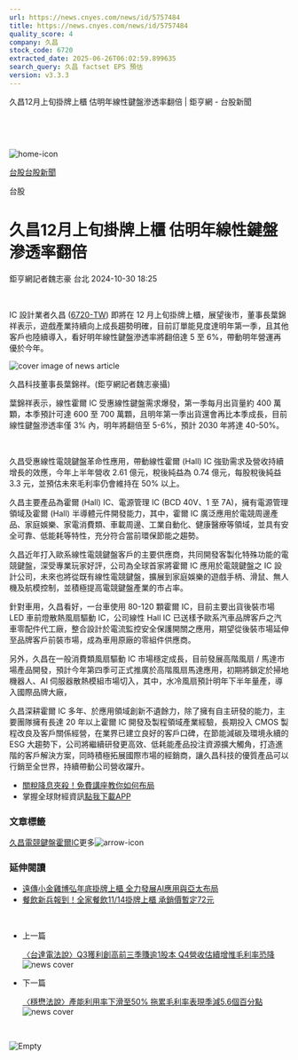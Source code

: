 ```yaml
---
url: https://news.cnyes.com/news/id/5757484
title: https://news.cnyes.com/news/id/5757484
quality_score: 4
company: 久昌
stock_code: 6720
extracted_date: 2025-06-26T06:02:59.899635
search_query: 久昌 factset EPS 預估
version: v3.3.3
---
```


久昌12月上旬掛牌上櫃 估明年線性鍵盤滲透率翻倍 | 鉅亨網 - 台股新聞

‌

‌

![home-icon](/assets/icons/breadCrumb/symbol-icon-home.svg)

[台股](/news/cat/tw_stock)[台股新聞](/news/cat/tw_stock_news)

台股

# 久昌12月上旬掛牌上櫃 估明年線性鍵盤滲透率翻倍

鉅亨網記者魏志豪 台北 2024-10-30 18:25

‌

IC 設計業者久昌 ([6720-TW](https://www.cnyes.com/twstock/6720)) 即將在 12 月上旬掛牌上櫃，展望後市，董事長葉錦祥表示，遊戲產業持續向上成長趨勢明確，目前訂單能見度達明年第一季，且其他客戶也陸續導入，看好明年線性鍵盤滲透率將翻倍達 5 至 6%，帶動明年營運再優於今年。

![cover image of news article](/_next/image?url=https%3A%2F%2Fcimg.cnyes.cool%2Fprod%2Fnews%2F5757484%2Fl%2F38e2650c58e025c8424e639262d06132.jpg&w=3840&q=75)

久昌科技董事長葉錦祥。(鉅亨網記者魏志豪攝)

葉錦祥表示，線性霍爾 IC 受惠線性鍵盤需求爆發，第一季每月出貨量約 400 萬顆，本季預計可達 600 至 700 萬顆，且明年第一季出貨還會再比本季成長，目前線性鍵盤滲透率僅 3% 內，明年將翻倍至 5-6%，預計 2030 年將達 40-50%。

‌

久昌受惠線性電競鍵盤革命性應用，帶動線性霍爾 (Hall) IC 強勁需求及營收持續增長的效應，今年上半年營收 2.61 億元，稅後純益為 0.74 億元，每股稅後純益 3.3 元，並預估未來毛利率仍會維持在 50% 以上。

久昌主要產品為霍爾 (Hall) IC、電源管理 IC (BCD 40V、1 至 7A)，擁有電源管理領域及霍爾 (Hall) 半導體元件開發能力，其中，霍爾 IC 廣泛應用於電競周邊產品、家庭娛樂、家電消費類、車載周邊、工業自動化、健康醫療等領域，並具有安全可靠、低能耗等特性，充分符合當前環保節能之趨勢。

久昌近年打入歐系線性電競鍵盤客戶的主要供應商，共同開發客製化特殊功能的電競鍵盤，深受專業玩家好評，公司為全球首家將霍爾 IC 應用於電競鍵盤之 IC 設計公司，未來也將從既有線性電競鍵盤，擴展到家庭娛樂的遊戲手柄、滑鼠、無人機及航模控制，並積極提高電競鍵盤產業的市占率。

針對車用，久昌看好，一台車使用 80-120 顆霍爾 IC，目前主要出貨後裝市場 LED 車前燈散熱風扇驅動 IC，公司線性 Hall IC 已送樣予歐系汽車品牌客戶之汽車零配件代工廠，整合設計於電流監控安全保護開關之應用，期望從後裝市場延伸至品牌客戶前裝市場，成為車用原廠的零組件供應商。

另外，久昌在一般消費類風扇驅動 IC 市場穩定成長，目前發展高階風扇 / 馬達市場產品開發，預計今年第四季可正式推廣於高階風扇馬達應用，初期將鎖定於掃地機器人、AI 伺服器散熱模組市場切入，其中，水冷風扇預計明年下半年量產，導入國際品牌大廠，

久昌深耕霍爾 IC 多年、於應用領域創新不遺餘力，除了擁有自主研發的能力，主要團隊擁有長達 20 年以上霍爾 IC 開發及製程領域產業經驗，長期投入 CMOS 製程改良及客戶關係經營，在業界已建立良好的客戶口碑，在節能減碳及環境永續的 ESG 大趨勢下，公司將繼續研發更高效、低耗能產品投注資源擴大觸角，打造進階的客戶解決方案，同時積極拓展國際市場的經銷商，讓久昌科技的優質產品可以行銷至全世界，持續帶動公司營收躍升。

* [關稅降息夾殺！免費講座教你如何布局](https://www.rsc.com.tw/Cnyes_RSC/SeminarBooking2025InvestmentOutlook.aspx?utm_source=anue&utm_medium=usstocks_end)
* 掌握全球財經資訊[點我下載APP](http://www.cnyes.com/app/?utm_source=mweb&utm_medium=HamMenuBanner&utm_campaign=fixed&utm_content=entr)

### 文章標籤

[久昌](https://news.cnyes.com/tag/久昌 "久昌")[電競鍵盤](https://news.cnyes.com/tag/電競鍵盤 "電競鍵盤")[霍爾IC](https://news.cnyes.com/tag/霍爾IC "霍爾IC")更多![arrow-icon](/assets/icons/arrows/arrow-down.svg)

### 延伸閱讀

* [遠傳小金雞博弘年底掛牌上櫃 全力發展AI應用與亞太布局](/news/id/5752066)
* [餐飲新兵報到！全家餐飲11/14掛牌上櫃 承銷價暫定72元](/news/id/5750777)

‌

* 上一篇

  [〈台達電法說〉Q3獲利創高前三季賺逾1股本 Q4營收估續增惟毛利率恐降](/news/id/5758506)![news cover](https://cimg.cnyes.cool/prod/news/5758506/m/002e70c65d6d7fd57dd3106f513e285c.jpg)
* 下一篇

  [〈穩懋法說〉產能利用率下滑至50% 拖累毛利率表現季減5.6個百分點](/news/id/5757043)![news cover](https://cimg.cnyes.cool/prod/news/5757043/m/9927ddea04517114aebe099af8a9b662.jpg)

‌

![Empty](/assets/icons/skeleton/empty-image.svg)

‌